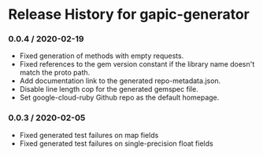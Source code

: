 # Release History for gapic-generator

### 0.0.4 / 2020-02-19

* Fixed generation of methods with empty requests.
* Fixed references to the gem version constant if the library name doesn't match the proto path.
* Add documentation link to the generated repo-metadata.json.
* Disable line length cop for the generated gemspec file.
* Set google-cloud-ruby Github repo as the default homepage.

### 0.0.3 / 2020-02-05

* Fixed generated test failures on map fields
* Fixed generated test failures on single-precision float fields
